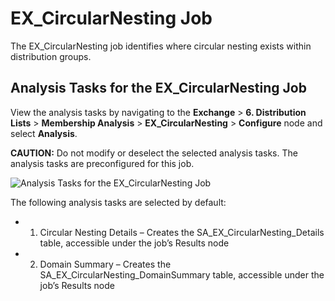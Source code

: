 # EX_CircularNesting Job

The EX_CircularNesting job identifies where circular nesting exists within distribution groups.

## Analysis Tasks for the EX_CircularNesting Job

View the analysis tasks by navigating to the **Exchange** > **6. Distribution Lists** > **Membership
Analysis** > **EX_CircularNesting** > **Configure** node and select **Analysis**.

**CAUTION:** Do not modify or deselect the selected analysis tasks. The analysis tasks are
preconfigured for this job.

![Analysis Tasks for the EX_CircularNesting Job](/img/product_docs/accessanalyzer/11.6/solutions/exchange/distributionlists/membershipanalysis/circularnestinganalysis.webp)

The following analysis tasks are selected by default:

-   1. Circular Nesting Details – Creates the SA_EX_CircularNesting_Details table, accessible under
       the job’s Results node
-   2. Domain Summary – Creates the SA_EX_CircularNesting_DomainSummary table, accessible under the
       job’s Results node
